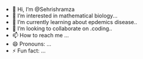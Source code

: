 - 👋 Hi, I’m @Sehrishramza
- 👀 I’m interested in mathematical biology...
- 🌱 I’m currently learning  about epdemics disease..
- 💞️ I’m looking to collaborate on .coding..
- 📫 How to reach me ...
- 😄 Pronouns: ...
- ⚡ Fun fact: ...

<!---
Sehrishramza/Sehrishramza is a ✨ special ✨ repository because its `README.md` (this file) appears on your GitHub profile.
You can click the Preview link to take a look at your changes.
--->
